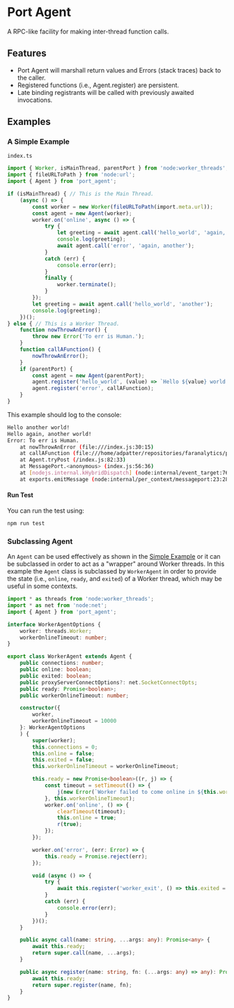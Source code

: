 # Port Agent

A RPC-like facility for making inter-thread function calls.

## Features
- Port Agent will marshall return values and Errors (stack traces) back to the caller.  
- Registered functions (i.e., Agent.register) are persistent.  
- Late binding registrants will be called with previously awaited invocations. 

## Examples

### A Simple Example
`index.ts`
```ts
import { Worker, isMainThread, parentPort } from 'node:worker_threads';
import { fileURLToPath } from 'node:url';
import { Agent } from 'port_agent';

if (isMainThread) { // This is the Main Thread.
    (async () => {
        const worker = new Worker(fileURLToPath(import.meta.url));
        const agent = new Agent(worker);
        worker.on('online', async () => {
            try {
                let greeting = await agent.call('hello_world', 'again, another');
                console.log(greeting);
                await agent.call('error', 'again, another');
            }
            catch (err) {
                console.error(err);
            }
            finally {
                worker.terminate();
            }
        });
        let greeting = await agent.call('hello_world', 'another');
        console.log(greeting);
    })();
} else { // This is a Worker Thread.
    function nowThrowAnError() {
        throw new Error('To err is Human.');
    }
    function callAFunction() {
        nowThrowAnError();
    }
    if (parentPort) {
        const agent = new Agent(parentPort);
        agent.register('hello_world', (value) => `Hello ${value} world!`);
        agent.register('error', callAFunction);
    }
} 
```

This example should log to the console:

```bash
Hello another world!
Hello again, another world!
Error: To err is Human.
    at nowThrowAnError (file:///index.js:30:15)
    at callAFunction (file:///home/adpatter/repositories/faranalytics/port_agent/test/index.js:33:9)
    at Agent.tryPost (/index.js:82:33)
    at MessagePort.<anonymous> (index.js:56:36)
    at [nodejs.internal.kHybridDispatch] (node:internal/event_target:762:20)
    at exports.emitMessage (node:internal/per_context/messageport:23:28)
```

#### Run Test
You can run the test using:
```bash
npm run test
```

### Subclassing Agent
An `Agent` can be used effectively as shown in the [Simple Example](#a-simple-example) or it can be subclassed in order to act as a "wrapper" around Worker threads.  In this example the `Agent` class is subclassed by `WorkerAgent` in order to provide the state (i.e., `online`, `ready`, and `exited`) of a Worker thread, which may be useful in some contexts.

```ts
import * as threads from 'node:worker_threads';
import * as net from 'node:net';
import { Agent } from 'port_agent';

interface WorkerAgentOptions {
    worker: threads.Worker;
    workerOnlineTimeout: number;
}

export class WorkerAgent extends Agent {
    public connections: number;
    public online: boolean;
    public exited: boolean;
    public proxyServerConnectOptions?: net.SocketConnectOpts;
    public ready: Promise<boolean>;
    public workerOnlineTimeout: number;

    constructor({
        worker,
        workerOnlineTimeout = 10000
    }: WorkerAgentOptions
    ) {
        super(worker);
        this.connections = 0;
        this.online = false;
        this.exited = false;
        this.workerOnlineTimeout = workerOnlineTimeout;

        this.ready = new Promise<boolean>((r, j) => {
            const timeout = setTimeout(() => {
                j(new Error(`Worker failed to come online in ${this.workerOnlineTimeout} milliseconds.`));
            }, this.workerOnlineTimeout);
            worker.on('online', () => {
                clearTimeout(timeout);
                this.online = true;
                r(true);
            });
        });

        worker.on('error', (err: Error) => {
            this.ready = Promise.reject(err);
        });

        void (async () => {
            try {
                await this.register('worker_exit', () => this.exited = true);
            }
            catch (err) {
                console.error(err);
            }
        })();
    }

    public async call(name: string, ...args: any): Promise<any> {
        await this.ready;
        return super.call(name, ...args);
    }

    public async register(name: string, fn: (...args: any) => any): Promise<any> {
        await this.ready;
        return super.register(name, fn);
    }
}
```